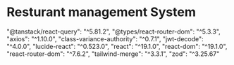 # Resturant management System
"@tanstack/react-query": "^5.81.2",
    "@types/react-router-dom": "^5.3.3",
    "axios": "^1.10.0",
    "class-variance-authority": "^0.7.1",
    "jwt-decode": "^4.0.0",
    "lucide-react": "^0.523.0",
    "react": "^19.1.0",
    "react-dom": "^19.1.0",
    "react-router-dom": "^7.6.2",
    "tailwind-merge": "^3.3.1",
    "zod": "^3.25.67"